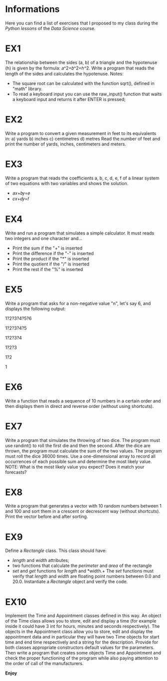 # Informations
Here you can find a list of exercises that I proposed to my class during the *Python lessons* of the *Data Science* course. 

# EX1
The relationship between the sides (a, b) of a triangle and the hypotenuse (h) is given by the formula: 𝑎^2+𝑏^2=ℎ^2. Write a program that reads the length of the sides and calculates the hypotenuse.
Notes:
- The square root can be calculated with the function sqrt(), defined in "math" library.
- To read a keyboard input you can use the raw_input() function that waits a keyboard input and returns it after ENTER is pressed;

# EX2
Write a program to convert a given measurement in feet to its equivalents in:
a) yards
b) inches
c) centimetres
d) metres 
Read the number of feet and print the number of yards, inches, centimeters and meters.

# EX3
Write a program that reads the coefficients a, b, c, d, e, f of a linear system of two equations with two variables and shows the solution.

- 𝑎𝑥+𝑏𝑦=𝑒
- 𝑐𝑥+𝑑𝑦=𝑓

# EX4
Write and run a program that simulates a simple calculator. It must reads two integers and one character and...
- Print the sum if the "+" is inserted
- Print the difference if the "-" is inserted
- Print the product if the "*" is inserted
- Print the quotient if the "/" is inserted
- Print the rest if the "%" is inserted

# EX5
Write a program that asks for a non-negative value "n", let's say 6, and displays the following output:

1?2?3?4?5?6

1?2?3?4?5

1?2?3?4

1?2?3

1?2

1

# EX6
Write a function that reads a sequence of 10 numbers in a certain order and then displays them in direct and reverse order (without using shortcuts).

# EX7
Write a program that simulates the throwing of two dice. The program must use randint() to roll the first die and then the second. After the dice are thrown, the program must calculate the sum of the two values. The program must roll the dice 36000 times. 
Use a one-dimensional array to record all occurrences of each possible sum and determine the most likely value.
NOTE: What is the most likely value you expect? Does it match your forecasts?

# EX8
Write a program that generates a vector with 10 random numbers between 1 and 100 and sort them in a crescent or decrescent way (without shortcuts). Print the vector before and after sorting.

# EX9
Define a *Rectangle* class. This class should have:
- *length* and *width* attributes;
- two functions that calculate the *perimeter* and *area* of the rectangle
- *set* and *get* functions for *length* and *width.+ The *set* functions must verify that *length* and *width* are floating point numbers between 0.0 and 20.0.
Instantiate a *Rectangle* object and verify the code.

# EX10
Implement the Time and Appointment classes defined in this way.
An object of the Time class allows you to store, edit and display a time (for example inside it could have 3 int for hours, minutes and seconds respectively).
The objects in the Appointment class allow you to store, edit and display the appointment data and in particular they will have two Time objects for start time and end time respectively and a string for the description.
Provide for both classes appropriate constructors default values for the parameters.
Then write a program that creates some objects Time and Appointment and check the proper functioning of the program while also paying attention to the order of call of the manufacturers.

**Enjoy**
